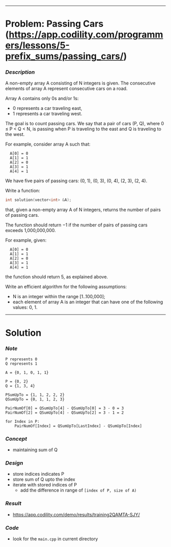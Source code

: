 
---

# Problem: Passing Cars (https://app.codility.com/programmers/lessons/5-prefix_sums/passing_cars/)

### *Description*
A non-empty array A consisting of N integers is given. The consecutive elements of array A represent consecutive cars on a road.

Array A contains only 0s and/or 1s:

- 0 represents a car traveling east,
- 1 represents a car traveling west.

The goal is to count passing cars. We say that a pair of cars (P, Q), where 0 ≤ P < Q < N, is passing when P is traveling to the east and Q is traveling to the west.

For example, consider array A such that:

```
  A[0] = 0
  A[1] = 1
  A[2] = 0
  A[3] = 1
  A[4] = 1
```

We have five pairs of passing cars: (0, 1), (0, 3), (0, 4), (2, 3), (2, 4).

Write a function:

```cpp
int solution(vector<int> &A);
```

that, given a non-empty array A of N integers, returns the number of pairs of passing cars.

The function should return −1 if the number of pairs of passing cars exceeds 1,000,000,000.

For example, given:

```
  A[0] = 0
  A[1] = 1
  A[2] = 0
  A[3] = 1
  A[4] = 1
```

the function should return 5, as explained above.

Write an efficient algorithm for the following assumptions:

- N is an integer within the range [1..100,000];
- each element of array A is an integer that can have one of the following values: 0, 1.

---

# Solution

### *Note*
```
P represents 0
Q represents 1

A = {0, 1, 0, 1, 1}

P = {0, 2}
Q = {1, 3, 4}

PSumUpTo = {1, 1, 2, 2, 2}
QSumUpTo = {0, 1, 1, 2, 3}

PairNumOf[0] = QSumUpTo[4] - QSumUpTo[0] = 3 - 0 = 3
PairNumOf[2] = QSumUpTo[4] - QSumUpTo[2] = 3 - 1 = 2

for Index in P:
	PairNumOf[Index] = QSumUpTo[LastIndex] - QSumUpTo[Index]
```

### *Concept*
- maintaining sum of Q

### *Design*
- store indices indicates P
- store sum of Q upto the index
- iterate with stored indices of P
    - add the difference in range of `[index of P, size of A)`

### *Result*
- https://app.codility.com/demo/results/training2QAMTA-SJY/

### *Code*
- look for the `main.cpp` in current directory